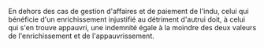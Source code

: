 En dehors des cas de gestion d'affaires et de paiement de l'indu, celui qui bénéficie d'un enrichissement injustifié au détriment d'autrui doit, à celui qui s'en trouve appauvri, une indemnité égale à la moindre des deux valeurs de l'enrichissement et de l'appauvrissement.   
